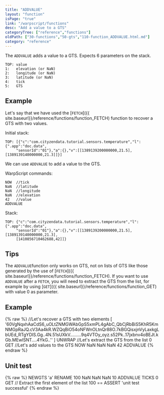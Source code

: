 ```yaml
---
title: "ADDVALUE"
layout: "function"
isPage: "true"
link: "/warpscript/functions"
desc: "Add a value to a GTS"
categoryTree: ["reference","functions"]
oldPath: ["30-functions","50-gts","110-function_ADDVALUE.html.md"]
category: "reference"
---
```



The `ADDVALUE` adds a value to a GTS. Expects 6 parameters on the stack.

    TOP: value
    1:   elevation (or NaN)
    2:   longitude (or NaN)
    3:   latitude (or NaN)
    4:   tick
    5:   GTS

## Example ##

Let's say that we have used the [`FETCH`]({{ site.baseurl}}/reference/functions/function_FETCH) function to recover a GTS with two values.

Initial stack:

~~~
TOP: [{"c":"com.cityzendata.tutorial.sensors.temperature","l":{".app":"doc.data",
     "sensorId":"01"},"a":{},"v":[[1389139200000000,21.5],[1389139140000000,21.3]]}]
~~~

We can use `ADDVALUE` to add a value to the GTS.

  WarpScript commands:

~~~
NOW  //tick
NaN  //latitude
NaN  //longitude
NaN  //elevation
42   //value
ADDVALUE
~~~

  Stack:

~~~
TOP: {"c":"com.cityzendata.tutorial.sensors.temperature","l":{".app":"doc.data",
     "sensorId":"01"},"a":{},"v":[[1389139200000000,21.5],[1389139140000000,21.3],
     [1410856710462688,42]]}
~~~

## Tips ##

The `ADDVALUE`function only works on GTS, not on lists of GTS like those generated by the use of
[`FETCH`]({{ site.baseurl}}/reference/functions/function_FETCH). If you want to use `ADDVALUE` after a `FETCH`, you will need to extract the
GTS from the list, for example by using [`GET`]({{ site.baseurl}}/reference/functions/function_GET) with value 0 as parameter.

## Example ##

{% raw %}
<warp10-warpscript-widget backend="{{backend}}"  exec-endpoint="{{execEndpoint}}">//Let's recover a GTS with two elements
[
  '60VgNqxhAaCdS6_uOLtZNMGWAbGpS5xmPL4gAbC_QbCjRbBiS5KhR5KmNMGpRaJQ.cV3Aa4kR.WZQqBiO54oNFWnOLtnQr88O.7kBGQisxjnVyLaxkgLbUEd_RTgYDIS.Gg..4N.51sUXkV.........9q4VTOy_oyz.s52Pk..17jxbnv4oBEJt.kGb.MEwlSNT....4YkG..''
]
UNWRAP
//Let's extract the GTS from the list
0 GET
//Let's add values to the GTS
NOW NaN NaN NaN 42
ADDVALUE
</warp10-warpscript-widget>
{% endraw %}

## Unit test ##

{% raw %}
<warp10-warpscript-widget backend="{{backend}}"  exec-endpoint="{{execEndpoint}}">
NEWGTS
'a' RENAME
100  NaN NaN NaN 10 ADDVALUE
TICKS
0 GET     // Extract the first element of the list
100 == ASSERT
'unit test successful'
</warp10-warpscript-widget>
{% endraw %}            
